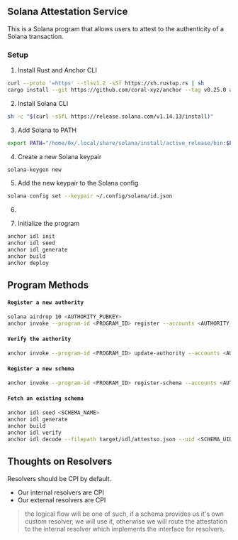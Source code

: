 ## Solana Attestation Service

This is a Solana program that allows users to attest to the authenticity of a Solana transaction.

### Setup

1. Install Rust and Anchor CLI

```bash
curl --proto '=https' --tlsv1.2 -sSf https://sh.rustup.rs | sh
cargo install --git https://github.com/coral-xyz/anchor --tag v0.25.0 anchor-cli --locked
```

2. Install Solana CLI

```bash
sh -c "$(curl -sSfL https://release.solana.com/v1.14.13/install)"
```

3. Add Solana to PATH

```bash
export PATH="/home/0x/.local/share/solana/install/active_release/bin:$PATH"
```

4. Create a new Solana keypair

```bash
solana-keygen new
```

5. Add the new keypair to the Solana config

```bash
solana config set --keypair ~/.config/solana/id.json
```

6.

7. Initialize the program

```bash
anchor idl init
anchor idl seed
anchor idl generate
anchor build
anchor deploy
```

## Program Methods

#### `Register a new authority`

```bash
solana airdrop 10 <AUTHORITY_PUBKEY>
anchor invoke --program-id <PROGRAM_ID> register --accounts <AUTHORITY_PUBKEY>
```

#### `Verify the authority`

```bash
anchor invoke --program-id <PROGRAM_ID> update-authority --accounts <AUTHORITY_PUBKEY>
```

#### `Register a new schema`

```bash
anchor invoke --program-id <PROGRAM_ID> register-schema --accounts <AUTHORITY_PUBKEY> --args <SCHEMA_NAME> <SCHEMA_CONTENT> <RESOLVER_ADDRESS> <REVOCABLE>
```

#### `Fetch an existing schema`

```bash
anchor idl seed <SCHEMA_NAME>
anchor idl generate
anchor build
anchor idl verify
anchor idl decode --filepath target/idl/attestso.json --uid <SCHEMA_UID>
```

## Thoughts on Resolvers

Resolvers should be CPI by default.

- Our internal resolvers are CPI
- Our external resolvers are CPI

> the logical flow will be one of such, if a schema provides us it's own custom resolver, we will use it, otherwise we will route the attestation to the internal resolver which implements the interface for resolvers.
